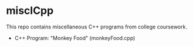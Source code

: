 # misclCpp
This repo contains miscellaneous C++ programs from college coursework. 

- C++ Program: "Monkey Food" (monkeyFood.cpp)
